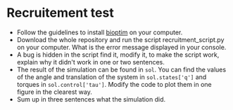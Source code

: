# Recruitement test
- Follow the guidelines to install [bioptim](https://github.com/pyomeca/bioptim) on your computer.
- Download the whole repository and run the script recruitment_script.py on your computer. What is the error message displayed in your console.
- A bug is hidden in the script find it, modify it, to make the script work, explain why it didn't work in one or two sentences.
- The result of the simulation can be found in `sol`. 
You can find the values of the angle and translation of the system in `sol.states['q']` and torques in `sol.control['tau']`.
Modify the code to plot them in one figure in the clearest way.
- Sum up in three sentences what the simulation did.
